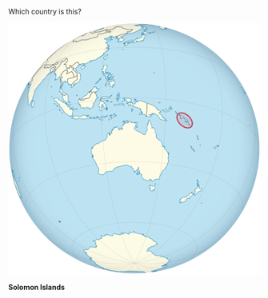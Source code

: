 Which country is this?

![Map of a country](images/Solomon_Islands_on_the_globe_(Oceania_centered).svg)
<!--question-->
**Solomon Islands**